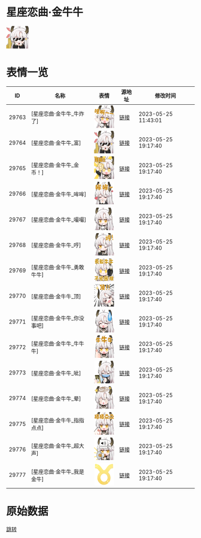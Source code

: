 # 星座恋曲·金牛牛

<img src="./cover.png" height="60" alt="cover" />

# 表情一览

|ID|名称|表情|源地址|修改时间|
|----|----|----|----|----|
|29763|[星座恋曲·金牛牛_牛炸了]|<img src="./pic/029763_%5B星座恋曲·金牛牛_牛炸了%5D.png" height="60" alt="牛炸了"/>|[链接](https://i0.hdslb.com/bfs/garb/d34ac3850999003d86d87d9dab9f6d55bbf6695a.png)|2023-05-25 11:43:01|
|29764|[星座恋曲·金牛牛_富]|<img src="./pic/029764_%5B星座恋曲·金牛牛_富%5D.png" height="60" alt="富"/>|[链接](https://i0.hdslb.com/bfs/garb/cda191ef228f270226014c48460fc81fa2d2816a.png)|2023-05-25 19:17:40|
|29765|[星座恋曲·金牛牛_金币！]|<img src="./pic/029765_%5B星座恋曲·金牛牛_金币！%5D.png" height="60" alt="金币！"/>|[链接](https://i0.hdslb.com/bfs/garb/ad5b1d2d2e4dfa81da116378b5b49adca623a1a1.png)|2023-05-25 19:17:40|
|29766|[星座恋曲·金牛牛_哞哞]|<img src="./pic/029766_%5B星座恋曲·金牛牛_哞哞%5D.png" height="60" alt="哞哞"/>|[链接](https://i0.hdslb.com/bfs/garb/c2c45b35c61cb03017aefe685b72cd432f886911.png)|2023-05-25 19:17:40|
|29767|[星座恋曲·金牛牛_嘬嘬]|<img src="./pic/029767_%5B星座恋曲·金牛牛_嘬嘬%5D.png" height="60" alt="嘬嘬"/>|[链接](https://i0.hdslb.com/bfs/garb/d6c3a83958632b3a14e69924f81788f3043e19fc.png)|2023-05-25 19:17:40|
|29768|[星座恋曲·金牛牛_哼]|<img src="./pic/029768_%5B星座恋曲·金牛牛_哼%5D.png" height="60" alt="哼"/>|[链接](https://i0.hdslb.com/bfs/garb/5c680407ce4ff2e0a5cd48388ac9eacb19dbbc69.png)|2023-05-25 19:17:40|
|29769|[星座恋曲·金牛牛_勇敢牛牛]|<img src="./pic/029769_%5B星座恋曲·金牛牛_勇敢牛牛%5D.png" height="60" alt="勇敢牛牛"/>|[链接](https://i0.hdslb.com/bfs/garb/e59694fc74d54be09c90c4e79ce625ff6db82f36.png)|2023-05-25 19:17:40|
|29770|[星座恋曲·金牛牛_顶]|<img src="./pic/029770_%5B星座恋曲·金牛牛_顶%5D.png" height="60" alt="顶"/>|[链接](https://i0.hdslb.com/bfs/garb/ff71b58253c76e008e1dc658fa42dd647802cd9f.png)|2023-05-25 19:17:40|
|29771|[星座恋曲·金牛牛_你没事吧]|<img src="./pic/029771_%5B星座恋曲·金牛牛_你没事吧%5D.png" height="60" alt="你没事吧"/>|[链接](https://i0.hdslb.com/bfs/garb/ec25fa038629d550022a99399ebdbb97ee333141.png)|2023-05-25 19:17:40|
|29772|[星座恋曲·金牛牛_牛牛牛]|<img src="./pic/029772_%5B星座恋曲·金牛牛_牛牛牛%5D.png" height="60" alt="牛牛牛"/>|[链接](https://i0.hdslb.com/bfs/garb/33eb4dfc154668ca5456231063d1c2086994220d.png)|2023-05-25 19:17:40|
|29773|[星座恋曲·金牛牛_呲]|<img src="./pic/029773_%5B星座恋曲·金牛牛_呲%5D.png" height="60" alt="呲"/>|[链接](https://i0.hdslb.com/bfs/garb/0c3f8ee952c71cf78823793bb5fc1cfa33c5a783.png)|2023-05-25 19:17:40|
|29774|[星座恋曲·金牛牛_晕]|<img src="./pic/029774_%5B星座恋曲·金牛牛_晕%5D.png" height="60" alt="晕"/>|[链接](https://i0.hdslb.com/bfs/garb/7bd3cf0a31e39f6af5ff9409c31d0ec2b5cd4e4e.png)|2023-05-25 19:17:40|
|29775|[星座恋曲·金牛牛_指指点点]|<img src="./pic/029775_%5B星座恋曲·金牛牛_指指点点%5D.png" height="60" alt="指指点点"/>|[链接](https://i0.hdslb.com/bfs/garb/68230ff841daeb3bd196eae029630d43f12c13eb.png)|2023-05-25 19:17:40|
|29776|[星座恋曲·金牛牛_超大声]|<img src="./pic/029776_%5B星座恋曲·金牛牛_超大声%5D.png" height="60" alt="超大声"/>|[链接](https://i0.hdslb.com/bfs/garb/d3be448ed4a8206a80ae2fd11a9796ba0f67d063.png)|2023-05-25 19:17:40|
|29777|[星座恋曲·金牛牛_我是金牛]|<img src="./pic/029777_%5B星座恋曲·金牛牛_我是金牛%5D.png" height="60" alt="我是金牛"/>|[链接](https://i0.hdslb.com/bfs/garb/94481afca22b79df75b4fb2f9c6feadb3f45dd25.png)|2023-05-25 19:17:40|

# 原始数据

[跳转](./raw.json)

